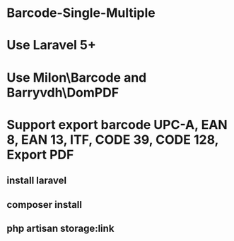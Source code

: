 # Barcode-Single-Multiple

# Use Laravel 5+
# Use Milon\Barcode and Barryvdh\DomPDF

# Support export barcode UPC-A, EAN 8, EAN 13, ITF, CODE 39, CODE 128, Export PDF

## install laravel 
## composer install
## php artisan storage:link
